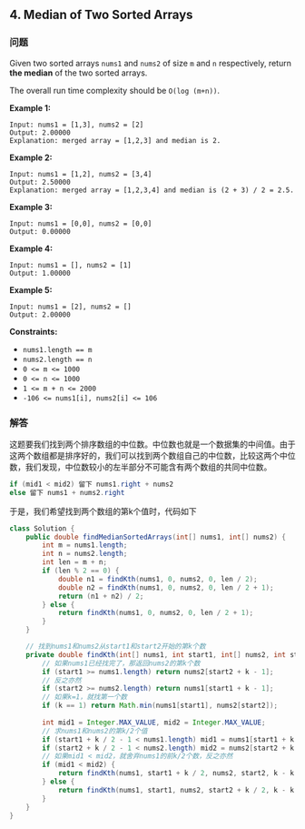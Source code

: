 ## 4. Median of Two Sorted Arrays

### 问题

Given two sorted arrays `nums1` and `nums2` of size `m` and `n` respectively, return **the median** of the two sorted arrays.

The overall run time complexity should be `O(log (m+n))`. 

**Example 1:**

```
Input: nums1 = [1,3], nums2 = [2]
Output: 2.00000
Explanation: merged array = [1,2,3] and median is 2.
```

**Example 2:**

```
Input: nums1 = [1,2], nums2 = [3,4]
Output: 2.50000
Explanation: merged array = [1,2,3,4] and median is (2 + 3) / 2 = 2.5.
```

**Example 3:**

```
Input: nums1 = [0,0], nums2 = [0,0]
Output: 0.00000
```

**Example 4:**

```
Input: nums1 = [], nums2 = [1]
Output: 1.00000
```

**Example 5:**

```
Input: nums1 = [2], nums2 = []
Output: 2.00000
```

**Constraints:**

- `nums1.length == m`
- `nums2.length == n`
- `0 <= m <= 1000`
- `0 <= n <= 1000`
- `1 <= m + n <= 2000`
- `-106 <= nums1[i], nums2[i] <= 106`

### 解答

这题要我们找到两个排序数组的中位数。中位数也就是一个数据集的中间值。由于这两个数组都是排序好的，我们可以找到两个数组自己的中位数，比较这两个中位数，我们发现，中位数较小的左半部分不可能含有两个数组的共同中位数。

```java
if (mid1 < mid2) 留下 nums1.right + nums2
else 留下 nums1 + nums2.right
```

于是，我们希望找到两个数组的第k个值时，代码如下

```java
class Solution {
    public double findMedianSortedArrays(int[] nums1, int[] nums2) {
        int m = nums1.length;
        int n = nums2.length;
        int len = m + n;
        if (len % 2 == 0) {
            double n1 = findKth(nums1, 0, nums2, 0, len / 2);
            double n2 = findKth(nums1, 0, nums2, 0, len / 2 + 1);
            return (n1 + n2) / 2;
        } else {
            return findKth(nums1, 0, nums2, 0, len / 2 + 1);
        }
    }

    // 找到nums1和nums2从start1和start2开始的第k个数
    private double findKth(int[] nums1, int start1, int[] nums2, int start2, int k) {
        // 如果nums1已经找完了，那返回nums2的第k个数
        if (start1 >= nums1.length) return nums2[start2 + k - 1];
        // 反之亦然
        if (start2 >= nums2.length) return nums1[start1 + k - 1];
        // 如果k=1，就找第一个数
        if (k == 1) return Math.min(nums1[start1], nums2[start2]);
        
        int mid1 = Integer.MAX_VALUE, mid2 = Integer.MAX_VALUE;
        // 求nums1和nums2的第k/2个值
        if (start1 + k / 2 - 1 < nums1.length) mid1 = nums1[start1 + k / 2 - 1];
        if (start2 + k / 2 - 1 < nums2.length) mid2 = nums2[start2 + k / 2 - 1];
        // 如果mid1 < mid2，就舍弃nums1的前k/2个数，反之亦然
        if (mid1 < mid2) {
            return findKth(nums1, start1 + k / 2, nums2, start2, k - k / 2);
        } else {
            return findKth(nums1, start1, nums2, start2 + k / 2, k - k / 2);
        }
    }
}
```

